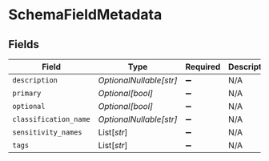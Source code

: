 # SchemaFieldMetadata


## Fields

| Field                   | Type                    | Required                | Description             |
| ----------------------- | ----------------------- | ----------------------- | ----------------------- |
| `description`           | *OptionalNullable[str]* | :heavy_minus_sign:      | N/A                     |
| `primary`               | *Optional[bool]*        | :heavy_minus_sign:      | N/A                     |
| `optional`              | *Optional[bool]*        | :heavy_minus_sign:      | N/A                     |
| `classification_name`   | *OptionalNullable[str]* | :heavy_minus_sign:      | N/A                     |
| `sensitivity_names`     | List[*str*]             | :heavy_minus_sign:      | N/A                     |
| `tags`                  | List[*str*]             | :heavy_minus_sign:      | N/A                     |